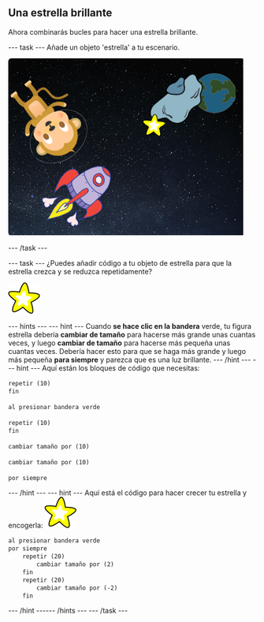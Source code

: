 ## Una estrella brillante

Ahora combinarás bucles para hacer una estrella brillante.

--- task --- Añade un objeto 'estrella' a tu escenario.

![Agregar la figura de una estrella](images/space-star-sprite.png)

--- /task ---

--- task --- ¿Puedes añadir código a tu objeto de estrella para que la estrella crezca y se reduzca repetidamente?

![Probando una estrella brillante](images/sprite-star.png)

--- hints ---
 --- hint --- Cuando **se hace clic en la bandera** verde, tu figura estrella debería **cambiar de tamaño** para hacerse más grande unas cuantas veces, y luego **cambiar de tamaño** para hacerse más pequeña unas cuantas veces. Debería hacer esto para que se haga más grande y luego más pequeña **para siempre** y parezca que es una luz brillante.
--- /hint ---
 --- hint --- Aquí están los bloques de código que necesitas:

```blocks3
repetir (10)
fin

al presionar bandera verde

repetir (10)
fin

cambiar tamaño por (10)

cambiar tamaño por (10)

por siempre
```

--- /hint --- --- hint --- Aquí está el código para hacer crecer tu estrella y encogerla: ![Objeto de una estrella](images/sprite-star.png)

```blocks3
al presionar bandera verde
por siempre
    repetir (20)
        cambiar tamaño por (2)
    fin
    repetir (20)
        cambiar tamaño por (-2)
    fin

```

--- /hint ------ /hints --- --- /task ---